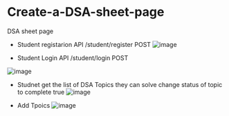 # Create-a-DSA-sheet-page
DSA sheet page

* Student registarion API 
/student/register POST
![image](https://github.com/user-attachments/assets/4b4e242c-1baf-4c5f-9041-333e84b114d9)

* Student Login API 
/student/login  POST 

![image](https://github.com/user-attachments/assets/86257081-2fe3-4c48-84dc-be907e58f3a7)

* Studnet get the list of DSA Topics they can solve change status of topic to complete true
![image](https://github.com/user-attachments/assets/da778d67-0067-4a91-871d-d162a88f29b1)


* Add Tpoics
![image](https://github.com/user-attachments/assets/670ca137-e53c-43d6-927c-9e7da604b00e)
